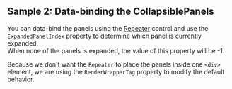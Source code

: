 ## Sample 2: Data-binding the CollapsiblePanels

You can data-bind the panels using the [Repeater](~/controls/builtin/Repeater) control and use the `ExpandedPanelIndex` property to determine which panel is currently expanded.  
When none of the panels is expanded, the value of this property will be -1.

Because we don't want the `Repeater` to place the panels inside one `<div>` element, we are using the `RenderWrapperTag` property to modify the default behavior.